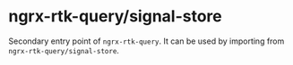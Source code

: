 # ngrx-rtk-query/signal-store

Secondary entry point of `ngrx-rtk-query`. It can be used by importing from `ngrx-rtk-query/signal-store`.
